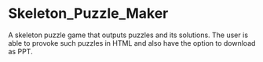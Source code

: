 # Skeleton_Puzzle_Maker
 A skeleton puzzle game that outputs puzzles and its solutions. The user is able to provoke such puzzles in HTML and also have the option to download as PPT.
